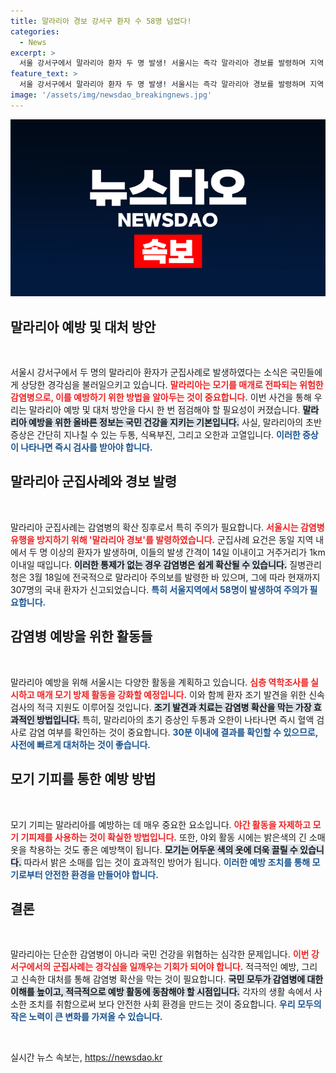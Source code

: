 ```yaml
---
title: 말라리아 경보 강서구 환자 수 58명 넘었다!
categories:
  - News
excerpt: >
  서울 강서구에서 말라리아 환자 두 명 발생! 서울시는 즉각 말라리아 경보를 발령하며 지역 방역에 나섭니다. 다음 전염병 확산을 막기 위한 우리의 대비책은? 보건당국의 경고와 함께 말라리아 예방 정보도 확인하세요!
feature_text: >
  서울 강서구에서 말라리아 환자 두 명 발생! 서울시는 즉각 말라리아 경보를 발령하며 지역 방역에 나섭니다. 다음 전염병 확산을 막기 위한 우리의 대비책은? 보건당국의 경고와 함께 말라리아 예방 정보도 확인하세요!
image: '/assets/img/newsdao_breakingnews.jpg'
---
```


<p><img src="/assets/img/newsdao_breakingnews.jpg" alt="flaretime 속보" /></p>

<h2 data-ke-size="size26">말라리아 예방 및 대처 방안</h2>

<p data-ke-size="size16">&nbsp;</p>

<p>서울시 강서구에서 두 명의 말라리아 환자가 군집사례로 발생하였다는 소식은 국민들에게 상당한 경각심을 불러일으키고 있습니다. <b><span style="color: #ee2323;">말라리아는 모기를 매개로 전파되는 위험한 감염병으로, 이를 예방하기 위한 방법을 알아두는 것이 중요합니다.</span></b> 이번 사건을 통해 우리는 말라리아 예방 및 대처 방안을 다시 한 번 점검해야 할 필요성이 커졌습니다. <b><span style="background-color: #21538527;">말라리아 예방을 위한 올바른 정보는 국민 건강을 지키는 기본입니다.</span></b> 사실, 말라리아의 초반 증상은 간단히 지나칠 수 있는 두통, 식욕부진, 그리고 오한과 고열입니다. <b><span style="color: #1a5490;">이러한 증상이 나타나면 즉시 검사를 받아야 합니다.</span></b></p>

<h2 data-ke-size="size26">말라리아 군집사례와 경보 발령</h2>

<p data-ke-size="size16">&nbsp;</p>

<p>말라리아 군집사례는 감염병의 확산 징후로서 특히 주의가 필요합니다. <b><span style="color: #ee2323;">서울시는 감염병 유행을 방지하기 위해 '말라리아 경보'를 발령하였습니다.</span></b> 군집사례 요건은 동일 지역 내에서 두 명 이상의 환자가 발생하며, 이들의 발생 간격이 14일 이내이고 거주거리가 1km 이내일 때입니다. <b><span style="background-color: #21538527;">이러한 통제가 없는 경우 감염병은 쉽게 확산될 수 있습니다.</span></b> 질병관리청은 3월 18일에 전국적으로 말라리아 주의보를 발령한 바 있으며, 그에 따라 현재까지 307명의 국내 환자가 신고되었습니다. <b><span style="color: #1a5490;">특히 서울지역에서 58명이 발생하여 주의가 필요합니다.</span></b></p>

<h2 data-ke-size="size26">감염병 예방을 위한 활동들</h2>

<p data-ke-size="size16">&nbsp;</p>

<p>말라리아 예방을 위해 서울시는 다양한 활동을 계획하고 있습니다. <b><span style="color: #ee2323;">심층 역학조사를 실시하고 매개 모기 방제 활동을 강화할 예정입니다.</span></b> 이와 함께 환자 조기 발견을 위한 신속검사의 적극 지원도 이루어질 것입니다. <b><span style="background-color: #21538527;">조기 발견과 치료는 감염병 확산을 막는 가장 효과적인 방법입니다.</span></b> 특히, 말라리아의 초기 증상인 두통과 오한이 나타나면 즉시 혈액 검사로 감염 여부를 확인하는 것이 중요합니다. <b><span style="color: #1a5490;">30분 이내에 결과를 확인할 수 있으므로, 사전에 빠르게 대처하는 것이 좋습니다.</span></b></p>

<h2 data-ke-size="size26">모기 기피를 통한 예방 방법</h2>

<p data-ke-size="size16">&nbsp;</p>

<p>모기 기피는 말라리아를 예방하는 데 매우 중요한 요소입니다. <b><span style="color: #ee2323;">야간 활동을 자제하고 모기 기피제를 사용하는 것이 확실한 방법입니다.</span></b> 또한, 야외 활동 시에는 밝은색의 긴 소매 옷을 착용하는 것도 좋은 예방책이 됩니다. <b><span style="background-color: #21538527;">모기는 어두운 색의 옷에 더욱 끌릴 수 있습니다.</span></b> 따라서 밝은 소매를 입는 것이 효과적인 방어가 됩니다. <b><span style="color: #1a5490;">이러한 예방 조치를 통해 모기로부터 안전한 환경을 만들어야 합니다.</span></b></p>

<h2 data-ke-size="size26">결론</h2>

<p data-ke-size="size16">&nbsp;</p>

<p>말라리아는 단순한 감염병이 아니라 국민 건강을 위협하는 심각한 문제입니다. <b><span style="color: #ee2323;">이번 강서구에서의 군집사례는 경각심을 일깨우는 기회가 되어야 합니다.</span></b> 적극적인 예방, 그리고 신속한 대처를 통해 감염병 확산을 막는 것이 필요합니다. <b><span style="background-color: #21538527;">국민 모두가 감염병에 대한 이해를 높이고, 적극적으로 예방 활동에 동참해야 할 시점입니다.</span></b> 각자의 생활 속에서 사소한 조치를 취함으로써 보다 안전한 사회 환경을 만드는 것이 중요합니다. <b><span style="color: #1a5490;">우리 모두의 작은 노력이 큰 변화를 가져올 수 있습니다.</span></b></p>

<p data-ke-size="size16">&nbsp;</p>
실시간 뉴스 속보는, <a href="https://newsdao.kr" rel="dofollow">https://newsdao.kr</a>


